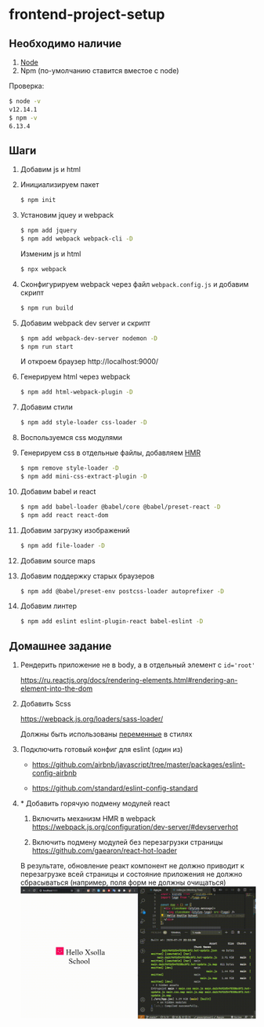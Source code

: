 # frontend-project-setup

## Необходимо наличие

1. [Node](https://nodejs.org/en/)
2. Npm (по-умолчанию ставится вместое с node)

Проверка:

```bash
$ node -v
v12.14.1
$ npm -v
6.13.4
```

## Шаги

1. Добавим js и html

2. Инициализируем пакет
   ```bash
   $ npm init
   ```

3. Установим jquey и webpack
   ```bash
   $ npm add jquery
   $ npm add webpack webpack-cli -D
   ```

   Изменим js и html

   ```bash
   $ npx webpack
   ```

4. Сконфигурируем webpack через файл `webpack.config.js` и добавим скрипт
   ```bash
   $ npm run build
   ```

5. Добавим webpack dev server и скрипт
   ```bash
   $ npm add webpack-dev-server nodemon -D
   $ npm run start
   ```

   И откроем браузер http://localhost:9000/

6. Генерируем html через webpack
   ```bash
   $ npm add html-webpack-plugin -D
   ```

7. Добавим стили
   ```bash
   $ npm add style-loader css-loader -D
   ```

8. Воспользуемся css модулями

9. Генерируем css в отдельные файлы, добавляем [HMR](https://webpack.js.org/concepts/hot-module-replacement/)
   ```bash
   $ npm remove style-loader -D
   $ npm add mini-css-extract-plugin -D
   ```

10. Добавим babel и react
    ```bash
    $ npm add babel-loader @babel/core @babel/preset-react -D
    $ npm add react react-dom
    ```

11. Добавим загрузку изображений
    ```bash
    $ npm add file-loader -D
    ```

12. Добавим source maps

13. Добавим поддержку старых браузеров
    ```bash
    $ npm add @babel/preset-env postcss-loader autoprefixer -D
    ```

14. Добавим линтер
    ```bash
    $ npm add eslint eslint-plugin-react babel-eslint -D
    ```

## Домашнее задание

1. Рендерить приложение не в body, а в отдельный элемент с `id='root'`

   https://ru.reactjs.org/docs/rendering-elements.html#rendering-an-element-into-the-dom

2. Добавить Scss

   https://webpack.js.org/loaders/sass-loader/

   Должны быть использованы [переменные](https://sass-scss.ru/guide/#topic-2) в стилях

3. Подключить готовый конфиг для eslint (один из)

   * https://github.com/airbnb/javascript/tree/master/packages/eslint-config-airbnb

   * https://github.com/standard/eslint-config-standard

4. \* Добавить горячую подмену модулей react

   1. Включить механизм HMR в webpack
      https://webpack.js.org/configuration/dev-server/#devserverhot

   2. Включить подмену модулей без перезагрузки страницы
      https://github.com/gaearon/react-hot-loader

   В результате, обновление реакт компонент не должно приводит к перезагрузке всей страницы и состояние приложения не должно сбрасываться (например, поля форм не должны очищаться)
   ![](./HMR-react.gif)